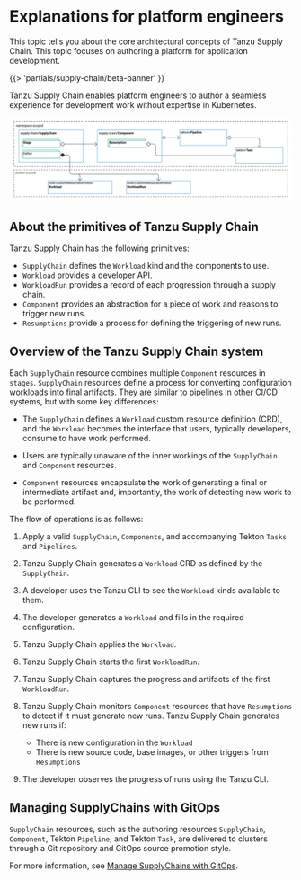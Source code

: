 # Explanations for platform engineers

This topic tells you about the core architectural concepts of Tanzu Supply Chain. This topic focuses
on authoring a platform for application development.

{{> 'partials/supply-chain/beta-banner' }}

Tanzu Supply Chain enables platform engineers to author a seamless experience for development work
without expertise in Kubernetes.

![Diagram that shows the namespace-scoped supply-chain resource progressing toward a Tekton task and also toward a cluster-scoped workload.](images/core-concepts-about.png)

## <a id="primitives"></a> About the primitives of Tanzu Supply Chain

Tanzu Supply Chain has the following primitives:

- `SupplyChain` defines the `Workload` kind and the components to use.
- `Workload` provides a developer API.
- `WorkloadRun` provides a record of each progression through a supply chain.
- `Component` provides an abstraction for a piece of work and reasons to trigger new runs.
- `Resumptions` provide a process for defining the triggering of new runs.

## <a id="system-overview"></a> Overview of the Tanzu Supply Chain system

Each `SupplyChain` resource combines multiple `Component` resources in `stages`. `SupplyChain`
resources define a process for converting configuration workloads into final artifacts. They are
similar to pipelines in other CI/CD systems, but with some key differences:

- The `SupplyChain` defines a `Workload` custom resource definition (CRD), and the `Workload`
  becomes the interface that users, typically developers, consume to have work performed.

- Users are typically unaware of the inner workings of the `SupplyChain` and `Component` resources.

- `Component` resources encapsulate the work of generating a final or intermediate artifact and,
  importantly, the work of detecting new work to be performed.

The flow of operations is as follows:

1. Apply a valid `SupplyChain`, `Components`, and accompanying Tekton `Tasks` and `Pipelines`.

1. Tanzu Supply Chain generates a `Workload` CRD as defined by the `SupplyChain`.

1. A developer uses the Tanzu CLI to see the `Workload` kinds available to them.

1. The developer generates a `Workload` and fills in the required configuration.

1. Tanzu Supply Chain applies the `Workload`.

1. Tanzu Supply Chain starts the first `WorkloadRun`.

1. Tanzu Supply Chain captures the progress and artifacts of the first `WorkloadRun`.

1. Tanzu Supply Chain monitors `Component` resources that have `Resumptions` to detect if it must
   generate new runs. Tanzu Supply Chain generates new runs if:

   - There is new configuration in the `Workload`
   - There is new source code, base images, or other triggers from `Resumptions`

1. The developer observes the progress of runs using the Tanzu CLI.

## <a id="gitops"></a> Managing SupplyChains with GitOps

`SupplyChain` resources, such as the authoring resources `SupplyChain`, `Component`, Tekton
`Pipeline`, and Tekton `Task`, are delivered to clusters through a Git repository and GitOps source
promotion style.

For more information, see
[Manage SupplyChains with GitOps](../how-to/deploying-supply-chains/gitops-managed.hbs.md).

<!--
[SupplyChain]: ./supply-chains.hbs.md
[Workload]: ./workloads.hbs.md
[WorkloadRun]: ./workload-runs.hbs.md
[Components]: ./components.hbs.md
[Resumptions]: ./resumptions.hbs.md
[SecurityModel]: ./security-model.hbs.md
-->
